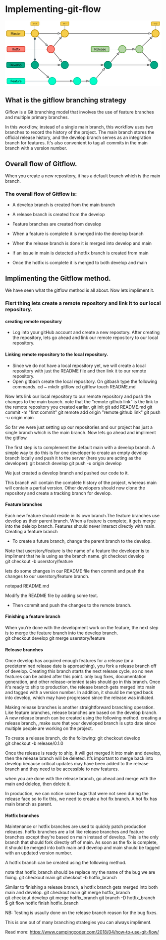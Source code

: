 # Implementing-git-flow
![title](images/process.png)

## What is the gitflow branching strategy
Giflow is a Git branching model that involves the use of feature branches and multiple primary branches.

In this workflow, instead of a single main branch, this workflow uses two branches to record the history of the project. The main branch stores the official release history, and the develop branch serves as an integration branch for features. It's also convenient to tag all commits in the main branch with a version number.

## Overall flow of Gitflow.
When you create a new repository, it has a default branch which is the main branch.

### The overall flow of Gitflow is:

   - A develop branch is created from the main branch

   - A release branch is created from the develop

   - Feature branches are created from develop

   - When a feature is complete it is merged into the develop branch

   - When the release  branch is done it is merged into develop and main

   - If an issue in main is detected a hotfix branch is created from main

   - Once the hotfix is complete it is merged to both develop and main

## Implimenting the Gitflow method.
We have seen what the gitflow method is all about. Now lets impliment it.

### Fisrt thing lets  create a remote repository and link it to our local repository.
#### creating remote repository
- Log into your gitHub account and create a new repostory.
After creating the repository, lets go ahead and link our remote repository to our local repository. 

#### Linking remote repository to the local repository.
- Since we do not have a local repository yet, we will create a local repository  with just the README file and then link it to our remote repository. 
- Open gitbash create the local repository. On gitbash type the following commands.
        cd ~
        mkdir gitflow
        cd gitflow
        touch README.md

Now lets link our local repository to our remote repository and push the changes to the main branch.
note that the “remote github link“  is the link to the remote repository you created earliar.
        git init
        git add README.md
        git commit -m "first commit"
        git remote add origin "remote github link"
        git push -u origin main


So far we were just setting up our repositories and our project has just a single branch which is the main branch. Now lets go ahead and impliment the gitflow.

The first step is to complement the default main with a develop branch. A simple way to do this is for one developer to create an empty develop branch locally and push it to the server (here you are acting as the developer):
        git branch develop
        git push -u origin develop

We just created a develop branch and pushed our code to it. 

This branch will contain the complete history of the project, whereas main will contain a partial version. Other developers should now clone the repository and create a tracking branch for develop.

#### Feature branches
Each new feature should reside in its own branch.The feature branches use develop as their parent branch. When a feature is complete, it gets merge into the delelop branch. Features should never interact directly with main.
Creating a feature branch

- To create a future branch, change the parent branch to the develop.

Note that userstory/feature is the name of a feature the developer is to impliment that he is using as the branch name.
        git checkout develop
        git checkout -b userstory/feature

lets do some changes in our README file then commit and push the changes to our userstory/feature branch.

notepad README.md

Modify the README file by adding some text.

- Then commit and push the changes to the remote branch. 

#### Finishing a feature branch
When you’re done with the development work on the feature, the next step is to merge the feature branch into the develop branch.
        git checkout develop
        git merge userstory/feature

#### Release branches
Once develop has acquired enough features for a release (or a predetermined release date is approaching), you fork a release branch off of develop. Creating this branch starts the next release cycle, so no new features can be added after this point. only bug fixes, documentation generation, and other release-oriented tasks should go in this branch. Once it's ready to ship to production, the release branch gets merged into  main and tagged with a version number. In addition, it should be merged back into  develop, which may have progressed since the release was initiated.

Making release branches is another straightforward branching operation. Like feature branches, release branches are based on the  develop branch. A new release branch can be created using the following method. creating a release branch, ,make sure that your developed branch is upto date since multiple people are working on the project.

To create a release branch, do the following:
        git checkout develop
        git checkout -b release/0.1.0

Once the release is ready to ship, it will get merged it into main and  develop, then the release branch will be deleted. It’s important to merge back into develop because critical updates may have been added to the  release  branch and they need to be accessible to new features.

when you are done with the release branch, go ahead and merge with the main and delelop, then delete it.

In production, we can notice some bugs that were not seen during the release face so to fix this, we need to create a hot fix branch. A hot fix has main branch as parent.

#### Hotfix branches
Maintenance or hotfix branches are used to quickly patch production releases. hotfix branches are a lot like release branches and feature branches except they're based on main instead of develop. This is the only branch that should fork directly off of main. As soon as the fix is complete, it should be merged into both main and develop  and main should be tagged with an updated version number.

 A hotfix branch can be created using the following method.

note that hotfix_branch should be replace my the name of the bug we are fixing.
        git checkout main
        git checkout -b hotfix_branch

Similar to finishing a release branch, a hotfix branch gets merged into both main and develop.
        git checkout main
        git merge hotfix_branch
        git checkout develop
        git merge hotfix_branch
        git branch -D hotfix_branch
        $ git flow hotfix finish hotfix_branch

NB: Testing is usaully done on the  release branch reason for the bug fixes. 

This is one out of many branching strategies you can always impliment.

Read more: https://www.campingcoder.com/2018/04/how-to-use-git-flow/
